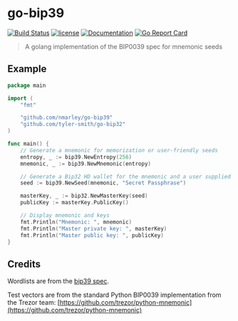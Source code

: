 # go-bip39

[![Build Status](https://travis-ci.org/nmarley/go-bip39.svg?branch=master)](https://travis-ci.org/nmarley/go-bip39)
[![license](https://img.shields.io/github/license/nmarley/go-bip39.svg?maxAge=2592000)](https://github.com/nmarley/go-bip39/blob/master/LICENSE)
[![Documentation](https://godoc.org/github.com/nmarley/go-bip39?status.svg)](http://godoc.org/github.com/nmarley/go-bip39)
[![Go Report Card](https://goreportcard.com/badge/github.com/nmarley/go-bip39)](https://goreportcard.com/report/github.com/nmarley/go-bip39)

> A golang implementation of the BIP0039 spec for mnemonic seeds

## Example

```go
package main

import (
	"fmt"

	"github.com/nmarley/go-bip39"
	"github.com/tyler-smith/go-bip32"
)

func main() {
	// Generate a mnemonic for memorization or user-friendly seeds
	entropy, _ := bip39.NewEntropy(256)
	mnemonic, _ := bip39.NewMnemonic(entropy)

	// Generate a Bip32 HD wallet for the mnemonic and a user supplied password
	seed := bip39.NewSeed(mnemonic, "Secret Passphrase")

	masterKey, _ := bip32.NewMasterKey(seed)
	publicKey := masterKey.PublicKey()

	// Display mnemonic and keys
	fmt.Println("Mnemonic: ", mnemonic)
	fmt.Println("Master private key: ", masterKey)
	fmt.Println("Master public key: ", publicKey)
}
```

## Credits

Wordlists are from the [bip39 spec](https://github.com/bitcoin/bips/tree/master/bip-0039).

Test vectors are from the standard Python BIP0039 implementation from the
Trezor team: [https://github.com/trezor/python-mnemonic](https://github.com/trezor/python-mnemonic)
